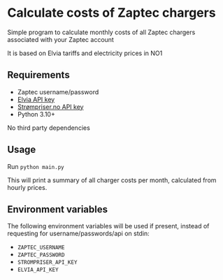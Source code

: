 # Calculate costs of Zaptec chargers

Simple program to calculate monthly costs of all Zaptec chargers associated with your Zaptec account

It is based on Elvia tariffs and electricity prices in NO1

## Requirements

- Zaptec username/password
- [Elvia API key](https://assets.ctfassets.net/jbub5thfds15/3Jm2yspPw1kFmDEkzdjhfw/e3a153543d8f95e889285248e5af21af/Elvia_GridTariffAPI_for_smart_house_purposes_DIGIN.pdf)
- [Strømpriser.no API key](https://www.strompriser.no/artikler/api-for-strompriser)
- Python 3.10+

No third party dependencies

## Usage

Run `python main.py`

This will print a summary of all charger costs per month, calculated from hourly prices.

## Environment variables

The following environment variables will be used if present, instead of requesting for username/passwords/api on stdin:

- `ZAPTEC_USERNAME`
- `ZAPTEC_PASSWORD`
- `STROMPRISER_API_KEY`
- `ELVIA_API_KEY`